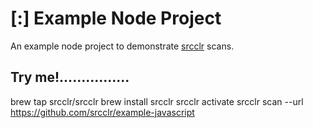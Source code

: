 # [:] Example Node Project

An example node project to demonstrate [srcclr](https://www.srcclr.com) scans.

## Try me!................


brew tap srcclr/srcclr
brew install srcclr
srcclr activate
srcclr scan --url https://github.com/srcclr/example-javascript

